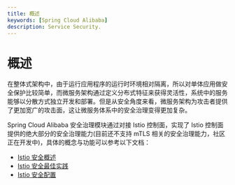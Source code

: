 ```yaml
---
title: 概述
keywords: [Spring Cloud Alibaba]
description: Service Security.
---
```


# 概述

在整体式架构中，由于运行应用程序的运行时环境相对隔离，所以对单体应用做安全保护比较简单，而微服务架构通过定义分布式特征来获得灵活性，系统中的服务能够以分散方式独立开发和部署。但是从安全角度来看，微服务架构为攻击者提供了更加宽广的攻击面，这让微服务体系中的安全治理变得更加复杂。

Spring Cloud Alibaba 安全治理模块通过对接 Istio 控制面，实现了 Istio 控制面提供的绝大部分的安全治理能力(目前还不支持 mTLS 相关的安全治理能力，社区正在开发中)，具体的概念与功能可以参考以下文档：

- [Istio 安全概述](https://istio.io/latest/zh/docs/concepts/security/#authorization)
- [Istio 安全最佳实践](https://istio.io/latest/zh/docs/tasks/security/)
- [Istio 安全配置](https://istio.io/latest/zh/docs/reference/config/security/)
